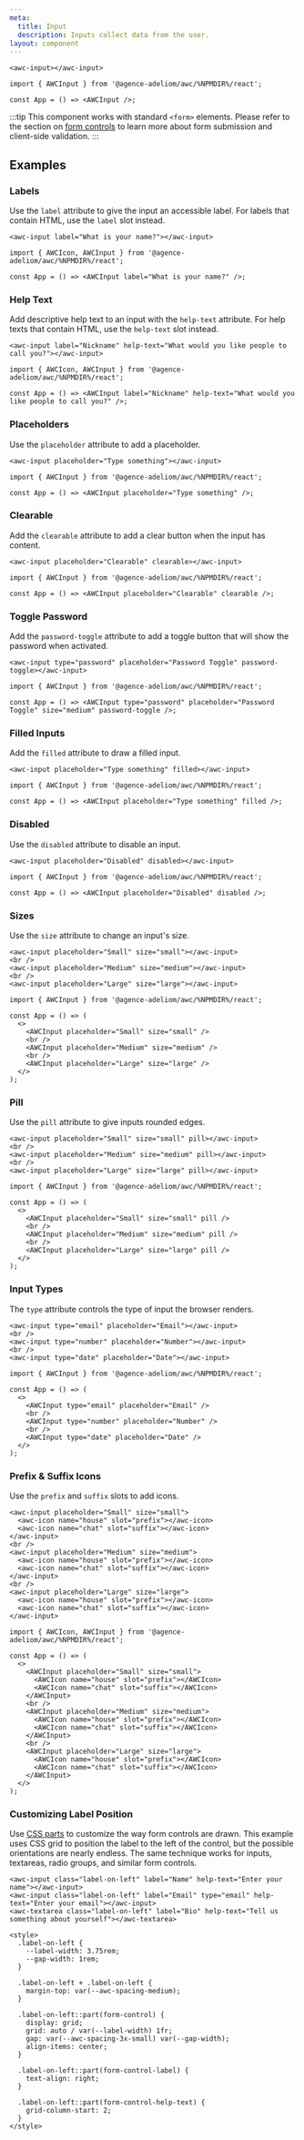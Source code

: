 ```yaml
---
meta:
  title: Input
  description: Inputs collect data from the user.
layout: component
---
```


```html:preview
<awc-input></awc-input>
```

```jsx:react
import { AWCInput } from '@agence-adeliom/awc/%NPMDIR%/react';

const App = () => <AWCInput />;
```

:::tip
This component works with standard `<form>` elements. Please refer to the section on [form controls](/getting-started/form-controls) to learn more about form submission and client-side validation.
:::

## Examples

### Labels

Use the `label` attribute to give the input an accessible label. For labels that contain HTML, use the `label` slot instead.

```html:preview
<awc-input label="What is your name?"></awc-input>
```

```jsx:react
import { AWCIcon, AWCInput } from '@agence-adeliom/awc/%NPMDIR%/react';

const App = () => <AWCInput label="What is your name?" />;
```

### Help Text

Add descriptive help text to an input with the `help-text` attribute. For help texts that contain HTML, use the `help-text` slot instead.

```html:preview
<awc-input label="Nickname" help-text="What would you like people to call you?"></awc-input>
```

```jsx:react
import { AWCIcon, AWCInput } from '@agence-adeliom/awc/%NPMDIR%/react';

const App = () => <AWCInput label="Nickname" help-text="What would you like people to call you?" />;
```

### Placeholders

Use the `placeholder` attribute to add a placeholder.

```html:preview
<awc-input placeholder="Type something"></awc-input>
```

```jsx:react
import { AWCInput } from '@agence-adeliom/awc/%NPMDIR%/react';

const App = () => <AWCInput placeholder="Type something" />;
```

### Clearable

Add the `clearable` attribute to add a clear button when the input has content.

```html:preview
<awc-input placeholder="Clearable" clearable></awc-input>
```

```jsx:react
import { AWCInput } from '@agence-adeliom/awc/%NPMDIR%/react';

const App = () => <AWCInput placeholder="Clearable" clearable />;
```

### Toggle Password

Add the `password-toggle` attribute to add a toggle button that will show the password when activated.

```html:preview
<awc-input type="password" placeholder="Password Toggle" password-toggle></awc-input>
```

```jsx:react
import { AWCInput } from '@agence-adeliom/awc/%NPMDIR%/react';

const App = () => <AWCInput type="password" placeholder="Password Toggle" size="medium" password-toggle />;
```

### Filled Inputs

Add the `filled` attribute to draw a filled input.

```html:preview
<awc-input placeholder="Type something" filled></awc-input>
```

```jsx:react
import { AWCInput } from '@agence-adeliom/awc/%NPMDIR%/react';

const App = () => <AWCInput placeholder="Type something" filled />;
```

### Disabled

Use the `disabled` attribute to disable an input.

```html:preview
<awc-input placeholder="Disabled" disabled></awc-input>
```

```jsx:react
import { AWCInput } from '@agence-adeliom/awc/%NPMDIR%/react';

const App = () => <AWCInput placeholder="Disabled" disabled />;
```

### Sizes

Use the `size` attribute to change an input's size.

```html:preview
<awc-input placeholder="Small" size="small"></awc-input>
<br />
<awc-input placeholder="Medium" size="medium"></awc-input>
<br />
<awc-input placeholder="Large" size="large"></awc-input>
```

```jsx:react
import { AWCInput } from '@agence-adeliom/awc/%NPMDIR%/react';

const App = () => (
  <>
    <AWCInput placeholder="Small" size="small" />
    <br />
    <AWCInput placeholder="Medium" size="medium" />
    <br />
    <AWCInput placeholder="Large" size="large" />
  </>
);
```

### Pill

Use the `pill` attribute to give inputs rounded edges.

```html:preview
<awc-input placeholder="Small" size="small" pill></awc-input>
<br />
<awc-input placeholder="Medium" size="medium" pill></awc-input>
<br />
<awc-input placeholder="Large" size="large" pill></awc-input>
```

```jsx:react
import { AWCInput } from '@agence-adeliom/awc/%NPMDIR%/react';

const App = () => (
  <>
    <AWCInput placeholder="Small" size="small" pill />
    <br />
    <AWCInput placeholder="Medium" size="medium" pill />
    <br />
    <AWCInput placeholder="Large" size="large" pill />
  </>
);
```

### Input Types

The `type` attribute controls the type of input the browser renders.

```html:preview
<awc-input type="email" placeholder="Email"></awc-input>
<br />
<awc-input type="number" placeholder="Number"></awc-input>
<br />
<awc-input type="date" placeholder="Date"></awc-input>
```

```jsx:react
import { AWCInput } from '@agence-adeliom/awc/%NPMDIR%/react';

const App = () => (
  <>
    <AWCInput type="email" placeholder="Email" />
    <br />
    <AWCInput type="number" placeholder="Number" />
    <br />
    <AWCInput type="date" placeholder="Date" />
  </>
);
```

### Prefix & Suffix Icons

Use the `prefix` and `suffix` slots to add icons.

```html:preview
<awc-input placeholder="Small" size="small">
  <awc-icon name="house" slot="prefix"></awc-icon>
  <awc-icon name="chat" slot="suffix"></awc-icon>
</awc-input>
<br />
<awc-input placeholder="Medium" size="medium">
  <awc-icon name="house" slot="prefix"></awc-icon>
  <awc-icon name="chat" slot="suffix"></awc-icon>
</awc-input>
<br />
<awc-input placeholder="Large" size="large">
  <awc-icon name="house" slot="prefix"></awc-icon>
  <awc-icon name="chat" slot="suffix"></awc-icon>
</awc-input>
```

```jsx:react
import { AWCIcon, AWCInput } from '@agence-adeliom/awc/%NPMDIR%/react';

const App = () => (
  <>
    <AWCInput placeholder="Small" size="small">
      <AWCIcon name="house" slot="prefix"></AWCIcon>
      <AWCIcon name="chat" slot="suffix"></AWCIcon>
    </AWCInput>
    <br />
    <AWCInput placeholder="Medium" size="medium">
      <AWCIcon name="house" slot="prefix"></AWCIcon>
      <AWCIcon name="chat" slot="suffix"></AWCIcon>
    </AWCInput>
    <br />
    <AWCInput placeholder="Large" size="large">
      <AWCIcon name="house" slot="prefix"></AWCIcon>
      <AWCIcon name="chat" slot="suffix"></AWCIcon>
    </AWCInput>
  </>
);
```

### Customizing Label Position

Use [CSS parts](#css-parts) to customize the way form controls are drawn. This example uses CSS grid to position the label to the left of the control, but the possible orientations are nearly endless. The same technique works for inputs, textareas, radio groups, and similar form controls.

```html:preview
<awc-input class="label-on-left" label="Name" help-text="Enter your name"></awc-input>
<awc-input class="label-on-left" label="Email" type="email" help-text="Enter your email"></awc-input>
<awc-textarea class="label-on-left" label="Bio" help-text="Tell us something about yourself"></awc-textarea>

<style>
  .label-on-left {
    --label-width: 3.75rem;
    --gap-width: 1rem;
  }

  .label-on-left + .label-on-left {
    margin-top: var(--awc-spacing-medium);
  }

  .label-on-left::part(form-control) {
    display: grid;
    grid: auto / var(--label-width) 1fr;
    gap: var(--awc-spacing-3x-small) var(--gap-width);
    align-items: center;
  }

  .label-on-left::part(form-control-label) {
    text-align: right;
  }

  .label-on-left::part(form-control-help-text) {
    grid-column-start: 2;
  }
</style>
```
